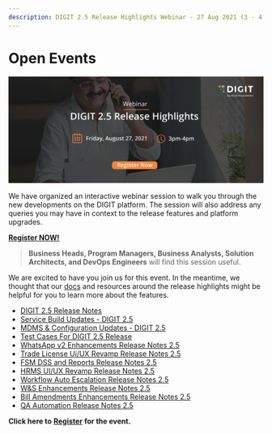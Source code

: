 ```yaml
---
description: DIGIT 2.5 Release Highlights Webinar - 27 Aug 2021 (3 - 4 PM)
---
```


# Open Events

![](../.gitbook/assets/digit_banner-02.png)

We have organized an interactive webinar session to walk you through the new developments on the DIGIT platform. The session will also address any queries you may have in context to the release features and platform upgrades.

​[**Register NOW!**](https://us02web.zoom.us/webinar/register/WN_jFSs1OVZSKmV6JI4bZ37aA)**​**

> **Business Heads, Program Managers, Business Analysts, Solution Architects, and DevOps Engineers** will find this session useful.

We are excited to have you join us for this event. In the meantime, we thought that our [docs](https://egovernments.us15.list-manage.com/track/click?u=1c3d4853edcca0a9bf558e692&id=9e20321688&e=f5762a60cb) and resources around the release highlights might be helpful for you to learn more about the features.

* [​DIGIT 2.5 Release Notes​](../digit-release-notes/)
* [Service Build Updates - DIGIT 2.5](https://egovernments.us15.list-manage.com/track/click?u=1c3d4853edcca0a9bf558e692&id=ab498fbf9d&e=4c64d3dbfc)
* [MDMS & Configuration Updates - DIGIT 2.5](https://egovernments.us15.list-manage.com/track/click?u=1c3d4853edcca0a9bf558e692&id=9f0dca6c7f&e=4c64d3dbfc)
* [Test Cases For DIGIT 2.5 Release](https://egovernments.us15.list-manage.com/track/click?u=1c3d4853edcca0a9bf558e692&id=740f80d672&e=4c64d3dbfc)
* [WhatsApp v2 Enhancements Release Notes 2.5](https://egovernments.us15.list-manage.com/track/click?u=1c3d4853edcca0a9bf558e692&id=a1f1e0a030&e=4c64d3dbfc)
* [Trade License Ui/UX Revamp Release Notes 2.5](https://egovernments.us15.list-manage.com/track/click?u=1c3d4853edcca0a9bf558e692&id=a1fc98c9f7&e=4c64d3dbfc)
* [FSM DSS and Reports Release Notes 2.5](https://egovernments.us15.list-manage.com/track/click?u=1c3d4853edcca0a9bf558e692&id=0853355362&e=4c64d3dbfc)
* [HRMS UI/UX Revamp Release Notes 2.5](https://egovernments.us15.list-manage.com/track/click?u=1c3d4853edcca0a9bf558e692&id=f364b22501&e=4c64d3dbfc)
* [Workflow Auto Escalation Release Notes 2.5](https://egovernments.us15.list-manage.com/track/click?u=1c3d4853edcca0a9bf558e692&id=8b1983a6fd&e=4c64d3dbfc)
* [W&S Enhancements Release Notes 2.5](https://egovernments.us15.list-manage.com/track/click?u=1c3d4853edcca0a9bf558e692&id=7441da6a05&e=4c64d3dbfc)
* [Bill Amendments Enhancements Release Notes 2.5](https://egovernments.us15.list-manage.com/track/click?u=1c3d4853edcca0a9bf558e692&id=606ba6102b&e=4c64d3dbfc)
* [QA Automation Release Notes 2.5](https://egovernments.us15.list-manage.com/track/click?u=1c3d4853edcca0a9bf558e692&id=86ef8e6252&e=4c64d3dbfc)

**Click here to** [**Register**](https://us02web.zoom.us/webinar/register/WN_5-Rv0o_sRsapJqchd8DEfg) **for the event.**

